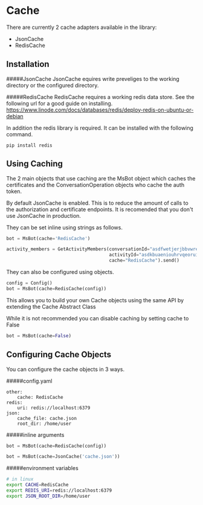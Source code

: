 # Cache
There are currently 2 cache adapters available in the library:
* JsonCache
* RedisCache

## Installation
#####JsonCache
JsonCache equires write preveliges to the working directory or the configured directory.

#####RedisCache 
RedisCache requires a working redis data store. See the following url for a good guide on installing. https://www.linode.com/docs/databases/redis/deploy-redis-on-ubuntu-or-debian

In addition the redis library is required. It can be installed with the following command.

```text
pip install redis
```

## Using Caching
The 2 main objects that use caching are the MsBot object which caches the certificates and the ConversationOperation objects who cache the auth token.

By default JsonCache is enabled. This is to reduce the amount of calls to the authorization and certificate endpoints. It is recomended that you don't use JsonCache in production.

They can be set inline using strings as follows.
```python
bot = MsBot(cache='RedisCache')

activity_members = GetActivityMembers(conversationId="asdfwetjerjbbvwre",
                                      activityId="asdkbuaeniouhrvqeoruih",
                                      cache="RedisCache").send()
```

They can also be configured using objects.
```python
config = Config()
bot = MsBot(cache=RedisCache(config))
```

This allows you to build your own Cache objects using the same API by extending the Cache Abstract Class

While it is not recommended you can disable caching by setting cache to False
```python
bot = MsBot(cache=False)
```

## Configuring Cache Objects
You can configure the cache objects in 3 ways.

#####config.yaml
```yamlex
other:
    cache: RedisCache
redis:
    uri: redis://localhost:6379
json:
    cache_file: cache.json
    root_dir: /home/user
```

#####inline arguments
```python
bot = MsBot(cache=RedisCache(config))

bot = MsBot(cache=JsonCache('cache.json'))
```

#####environment variables
```sh
# in linux
export CACHE=RedisCache
export REDIS_URI=redis://localhost:6379
export JSON_ROOT_DIR=/home/user
```





